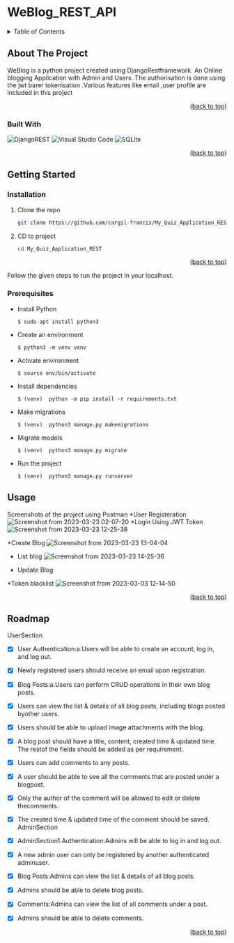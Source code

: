 # WeBlog_REST_API


<!-- TABLE OF CONTENTS -->
<details>
  <summary>Table of Contents</summary>
  <ol>
    <li>
      <a href="#about-the-project">About The Project</a>
      </li>
	      <ul>
		       <li><a href="#built-with">Built With</a></li>
	     </ul>
	    <li>
	      <a href="#getting-started">Getting Started</a></li>
	      <ul>
	        <li><a href="#installation">Installation</a></li>
	        <li><a href="#prerequisites">Prerequisites</a></li>
</ul>
<li><a href="#usage">Usage</a></li>
    <li><a href="#roadmap">Roadmap</a></li>
 
    
  </ol>
</details>

<!-- ABOUT THE PROJECT -->
## About The Project

WeBlog  is a python project created using DjangoRestframework.
An Online blogging Application with  Admin and Users. The authorisation is done using the jwt barer tokenisation .Various features like email ,user profile are included in this project

<p align="right">(<a href="#readme-top">back to top</a>)</p>


### Built With

[Django]: https://docs.djangoproject.com/en/4.1/
[Django Restframework]: https://www.django-rest-framework.org/
![DjangoREST](https://img.shields.io/badge/DJANGO-REST-ff1709?style=for-the-badge&logo=django&logoColor=white&color=ff1709&labelColor=gray)
![Visual Studio Code](https://img.shields.io/badge/Visual%20Studio%20Code-0078d7.svg?style=for-the-badge&logo=visual-studio-code&logoColor=white)
![SQLite](https://img.shields.io/badge/sqlite-%2307405e.svg?style=for-the-badge&logo=sqlite&logoColor=white)

<p align="right">(<a href="#readme-top">back to top</a>)</p>

<!-- GETTING STARTED -->
## Getting Started
### Installation


1. Clone the repo
   ```sh
   git clone https://github.com/cargil-francis/My_Quiz_Application_REST.git
   ```
2. CD to project
   ```sh
   cd My_Quiz_Application_REST
   ```


<p align="right">(<a href="#readme-top">back to top</a>)</p>



Follow the given steps to run the project in your localhost. 

### Prerequisites
* Install Python
  ```
  $ sudo apt install python3
  ```
* Create an environment
  ```
  $ python3 -m venv venv
  ```
  
* Activate environment
  ```
  $ source env/bin/activate
  ```

* Install dependencies
  ```
  $ (venv)  python -m pip install -r requirements.txt
  ```

* Make migrations
  ```
  $ (venv)  python3 manage.py makemigrations
  ```

* Migrate models
  ```
  $ (venv)  python3 manage.py migrate
  ```

* Run the project
  ```
  $ (venv)  python3 manage.py runserver
  ```




<!-- USAGE EXAMPLES -->
## Usage

Screenshots of the project using Postman
*User Registeration
  ![Screenshot from 2023-03-23 02-07-20](https://user-images.githubusercontent.com/96044398/227236167-9c44ce41-f2e1-435a-859d-b23cfe91519e.png)
*Login Using 
JWT Token
  ![Screenshot from 2023-03-23 12-25-38](https://user-images.githubusercontent.com/96044398/227235956-2d3de5bf-830d-433b-9417-74730b63ef24.png)

 
*Create Blog 
![Screenshot from 2023-03-23 13-04-04](https://user-images.githubusercontent.com/96044398/227236510-b3bd7327-62ef-4380-b706-e7580f9a7ccc.png)


* List blog
  ![Screenshot from 2023-03-23 14-25-36](https://user-images.githubusercontent.com/96044398/227235710-d284ed66-5019-4542-ac46-f85e828b0853.png)

* Update Blog



*Token blacklist
![Screenshot from 2023-03-03 12-14-50](https://user-images.githubusercontent.com/96044398/222651928-4f8658ef-18c2-4c4c-a966-d0846a4bb7bb.png)




<p align="right">(<a href="#readme-top">back to top</a>)</p>


<!-- ROADMAP -->
## Roadmap
UserSection
-[X] User Authentication:a.Users will be able to create an account, log in, and log out.
-[X] Newly registered users should receive an email upon registration.
-[X] Blog Posts:a.Users can perform CRUD operations in their own blog posts.
-[X] Users can view the list & details of all blog posts, including blogs posted byother users.
-[X] Users should be able to upload image attachments with the blog.
-[X] A blog post should have a title, content, created time & updated time. The restof the fields should be added as per requirement.
-[X] Users can add comments to any posts.
-[X] A user should be able to see all the comments that are posted under a blogpost.
-[X] Only the author of the comment will be allowed to edit or delete thecomments.
-[X] The created time & updated time of the comment should be saved.
 AdminSection
-[X] AdminSection1.Authentication:Admins will be able to log in and log out.
-[X] A new admin user can only be registered by another authenticated adminuser. 
-[X] Blog Posts:Admins can view the list & details of all blog posts.
-[X] Admins should be able to delete blog posts.
-[X] Comments:Admins can view the list of all comments under a post.
-[X] Admins should be able to delete comments.




<p align="right">(<a href="#readme-top">back to top</a>)</p>
